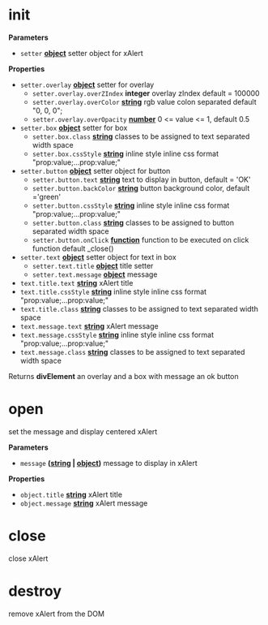 <!-- Generated by documentation.js. Update this documentation by updating the source code. -->

# init

**Parameters**

-   `setter` **[object](https://developer.mozilla.org/en-US/docs/Web/JavaScript/Reference/Global_Objects/Object)** setter object for xAlert

**Properties**

-   `setter.overlay` **[object](https://developer.mozilla.org/en-US/docs/Web/JavaScript/Reference/Global_Objects/Object)** setter for overlay
    -   `setter.overlay.overZIndex` **integer** overlay zIndex default = 100000
    -   `setter.overlay.overColor` **[string](https://developer.mozilla.org/en-US/docs/Web/JavaScript/Reference/Global_Objects/String)** rgb value colon separated default "0, 0, 0";
    -   `setter.overlay.overOpacity` **[number](https://developer.mozilla.org/en-US/docs/Web/JavaScript/Reference/Global_Objects/Number)** 0 &lt;= value &lt;= 1, default 0.5
-   `setter.box` **[object](https://developer.mozilla.org/en-US/docs/Web/JavaScript/Reference/Global_Objects/Object)** setter for box
    -   `setter.box.class` **[string](https://developer.mozilla.org/en-US/docs/Web/JavaScript/Reference/Global_Objects/String)** classes to be assigned to text separated width space
    -   `setter.box.cssStyle` **[string](https://developer.mozilla.org/en-US/docs/Web/JavaScript/Reference/Global_Objects/String)** inline style inline css format "prop:value;...prop:value;"
-   `setter.button` **[object](https://developer.mozilla.org/en-US/docs/Web/JavaScript/Reference/Global_Objects/Object)** setter object for button
    -   `setter.button.text` **[string](https://developer.mozilla.org/en-US/docs/Web/JavaScript/Reference/Global_Objects/String)** text to display in button, default = 'OK'
    -   `setter.button.backColor` **[string](https://developer.mozilla.org/en-US/docs/Web/JavaScript/Reference/Global_Objects/String)** button background color, default ='green'
    -   `setter.button.cssStyle` **[string](https://developer.mozilla.org/en-US/docs/Web/JavaScript/Reference/Global_Objects/String)** inline style inline css format "prop:value;...prop:value;"
    -   `setter.button.class` **[string](https://developer.mozilla.org/en-US/docs/Web/JavaScript/Reference/Global_Objects/String)** classes to be assigned to button separated width space
    -   `setter.button.onClick` **[function](https://developer.mozilla.org/en-US/docs/Web/JavaScript/Reference/Statements/function)** function to be executed on click function default \_close()
-   `setter.text` **[object](https://developer.mozilla.org/en-US/docs/Web/JavaScript/Reference/Global_Objects/Object)** setter object for text in box
    -   `setter.text.title` **[object](https://developer.mozilla.org/en-US/docs/Web/JavaScript/Reference/Global_Objects/Object)** title setter
    -   `setter.text.message` **[object](https://developer.mozilla.org/en-US/docs/Web/JavaScript/Reference/Global_Objects/Object)** message
-   `text.title.text` **[string](https://developer.mozilla.org/en-US/docs/Web/JavaScript/Reference/Global_Objects/String)** xAlert title
-   `text.title.cssStyle` **[string](https://developer.mozilla.org/en-US/docs/Web/JavaScript/Reference/Global_Objects/String)** inline style inline css format "prop:value;...prop:value;"
-   `text.title.class` **[string](https://developer.mozilla.org/en-US/docs/Web/JavaScript/Reference/Global_Objects/String)** classes to be assigned to text separated width space
-   `text.message.text` **[string](https://developer.mozilla.org/en-US/docs/Web/JavaScript/Reference/Global_Objects/String)** xAlert message
-   `text.message.cssStyle` **[string](https://developer.mozilla.org/en-US/docs/Web/JavaScript/Reference/Global_Objects/String)** inline style inline css format "prop:value;...prop:value;"
-   `text.message.class` **[string](https://developer.mozilla.org/en-US/docs/Web/JavaScript/Reference/Global_Objects/String)** classes to be assigned to text separated width space

Returns **divElement** an overlay and a box with message an ok button

# open

set the message and display centered xAlert

**Parameters**

-   `message` **([string](https://developer.mozilla.org/en-US/docs/Web/JavaScript/Reference/Global_Objects/String) \| [object](https://developer.mozilla.org/en-US/docs/Web/JavaScript/Reference/Global_Objects/Object))** message to display in xAlert

**Properties**

-   `object.title` **[string](https://developer.mozilla.org/en-US/docs/Web/JavaScript/Reference/Global_Objects/String)** xAlert title
-   `object.message` **[string](https://developer.mozilla.org/en-US/docs/Web/JavaScript/Reference/Global_Objects/String)** xAlert message

# close

close xAlert

# destroy

remove xAlert from the DOM
